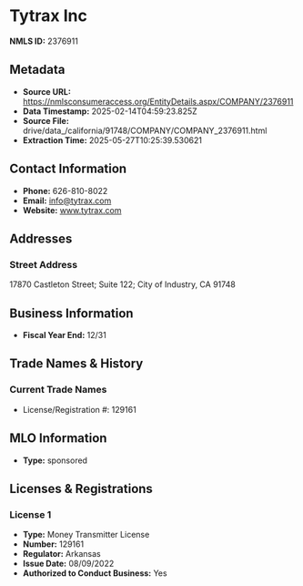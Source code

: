 # Tytrax Inc

**NMLS ID:** 2376911

## Metadata
- **Source URL:** https://nmlsconsumeraccess.org/EntityDetails.aspx/COMPANY/2376911
- **Data Timestamp:** 2025-02-14T04:59:23.825Z
- **Source File:** drive/data_/california/91748/COMPANY/COMPANY_2376911.html
- **Extraction Time:** 2025-05-27T10:25:39.530621

## Contact Information
- **Phone:** 626-810-8022
- **Email:** info@tytrax.com
- **Website:** www.tytrax.com

## Addresses
### Street Address
17870 Castleton Street; Suite 122; City of Industry, CA 91748

## Business Information
- **Fiscal Year End:** 12/31

## Trade Names & History
### Current Trade Names
- License/Registration #: 129161

## MLO Information
- **Type:** sponsored

## Licenses & Registrations

### License 1
- **Type:** Money Transmitter License
- **Number:** 129161
- **Regulator:** Arkansas
- **Issue Date:** 08/09/2022
- **Authorized to Conduct Business:** Yes
